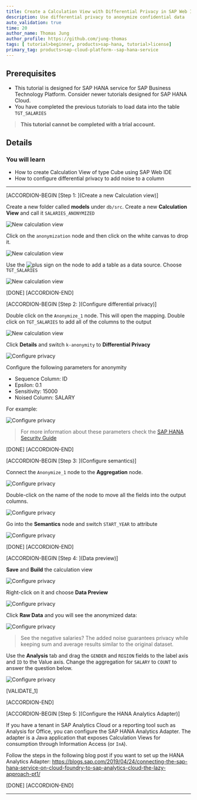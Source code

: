 ```yaml
---
title: Create a Calculation View with Differential Privacy in SAP Web IDE
description: Use differential privacy to anonymize confidential data
auto_validation: true
time: 20
author_name: Thomas Jung
author_profile: https://github.com/jung-thomas
tags: [ tutorial>beginner, products>sap-hana, tutorial>license]
primary_tag: products>sap-cloud-platform--sap-hana-service
---
```


## Prerequisites
 - This tutorial is designed for SAP HANA service for SAP Business Technology Platform. Consider newer tutorials designed for SAP HANA Cloud.
 - You have completed the previous tutorials to load data into the table `TGT_SALARIES`

>**This tutorial cannot be completed with a trial account.**

## Details
### You will learn
  - How to create Calculation View of type Cube using SAP Web IDE
  - How to configure differential privacy to add noise to a column


---

[ACCORDION-BEGIN [Step 1: ](Create a new Calculation view)]

Create a new folder called **models** under `db/src`. Create a new **Calculation View** and call it `SALARIES_ANONYMIZED`

![New calculation view](1.png)

Click on the `anonymization` node and then click on the white canvas to drop it.

![New calculation view](2.png)

Use the ![plus sign](3.png) on the node to add a table as a data source. Choose `TGT_SALARIES`

![New calculation view](4.png)

[DONE]
[ACCORDION-END]

[ACCORDION-BEGIN [Step 2: ](Configure differential privacy)]

Double click on the `Anonymize_1` node. This will open the mapping. Double click on `TGT_SALARIES` to add all of the columns to the output

![New calculation view](5.png)

Click **Details** and switch `k-anonymity` to **Differential Privacy**

![Configure privacy](6.png)

Configure the following parameters for anonymity

  - Sequence Column: ID
  - Epsilon: 0.1
  - Sensitivity: 15000
  - Noised Column: SALARY

For example:

![Configure privacy](7.png)

> For more information about these parameters check the [SAP HANA Security Guide](https://help.sap.com/viewer/b3ee5778bc2e4a089d3299b82ec762a7/latest/en-US/ace3f36bad754cc9bbfe2bf473fccf2f.html)

[DONE]
[ACCORDION-END]


[ACCORDION-BEGIN [Step 3: ](Configure semantics)]

Connect the `Anonymize_1` node to the **Aggregation** node.

![Configure privacy](1.gif)

Double-click on the name of the node to move all the fields into the output columns.

![Configure privacy](8.png)

Go into the **Semantics** node and switch `START_YEAR` to attribute

![Configure privacy](12.png)

[DONE]
[ACCORDION-END]

[ACCORDION-BEGIN [Step 4: ](Data preview)]

**Save** and **Build** the calculation view

![Configure privacy](9.png)

Right-click on it and choose **Data Preview**

![Configure privacy](10.png)

Click **Raw Data** and you will see the anonymized data:

![Configure privacy](11.png)

> See the negative salaries? The added noise guarantees privacy while keeping sum and average results similar to the original dataset.

Use the **Analysis** tab and drag the `GENDER` and `REGION` fields to the label axis and `ID` to the Value axis.
Change the aggregation for `SALARY` to `COUNT` to answer the question below.

![Configure privacy](14.png)


[VALIDATE_1]

[ACCORDION-END]

[ACCORDION-BEGIN [Step 5: ](Configure the HANA Analytics Adapter)]

If you have a tenant in SAP Analytics Cloud or a reporting tool such as Analysis for Office, you can configure the SAP HANA Analytics Adapter. The adapter is a Java application that exposes Calculation Views for consumption through Information Access (or `InA`).

Follow the steps in the following blog post if you want to set up the HANA Analytics Adapter: <https://blogs.sap.com/2019/04/24/connecting-the-sap-hana-service-on-cloud-foundry-to-sap-analytics-cloud-the-lazy-approach-pt1/>

[DONE]
[ACCORDION-END]

---
